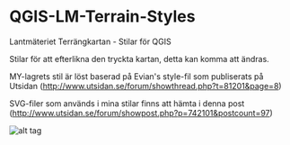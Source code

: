 # QGIS-LM-Terrain-Styles
Lantmäteriet Terrängkartan - Stilar för QGIS

Stilar för att efterlikna den tryckta kartan, detta kan komma att 
ändras. 

MY-lagrets stil är löst baserad på Evian's style-fil som publiserats på Utsidan (http://www.utsidan.se/forum/showthread.php?t=81201&page=8)

SVG-filer som används i mina stilar finns att hämta i denna post (http://www.utsidan.se/forum/showpost.php?p=742101&postcount=97)

![alt tag](https://raw.githubusercontent.com/chaoz/QGIS-LM-Terrain-Styles/master/Preview/preview.jpg)